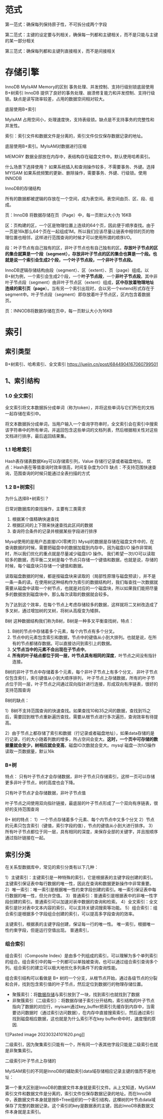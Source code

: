 
# 范式

第一范式：确保每列保持原子性，不可拆分成两个字段

第二范式：主键的设定要与列相关，确保每一列都和主键相关，而不是只能与主键的某一部分相关

第三范式：确保每列都和主键列直接相关，而不是间接相关



# 存储引擎

InnoDB MyIsAM Memory的区别
事务处理、并发控制、支持行级别锁底层使用B+树索引
InnoDB 提供了良好的事务处理、崩溃修复能力和并发控制、支持行级锁。缺点是读写效率较差，占用的数据空间相对较大。

底层使用B+索引

MyIsAM
占用空间小，处理速度快，支持表级锁。缺点是不支持事务的完整性和并发性。 

索引：索引文件和数据文件是分离的，索引文件仅仅保存数据记录的地址。

底层使用B+索引。MyIsAM对数据进行压缩

MEMORY 
数据全部放在内存中，表结构存在磁盘文件中。默认使用哈希索引。

什么场景下选择使用？
如果系统插入和查询操作较多，不需要事务、外键。选择MYISAM
如果系统频繁的更新、删除操作，需要事务、外键、行级锁。使用INNODB

InnoDB的存储结构

所有的数据都被逻辑的存放在一个空间，成为表空间。表空间由页、区、段、组成。

页：InnoDB 将数据存储在页（Page）中，每一页默认大小为 16KB

区：页构建的区，一个区是物理位置上连续的64个页，因此便于顺序查找。由于一页是16k那么64个页在一起组成1M。所以我们应该尽量让链表中相邻的页的物理位置也相邻，这样进行范围查询的时候才可以使用所谓的顺序I/O。

段：叶子节点有自己独有的区，非叶子节点也有自己独有的区。**存放叶子节点的区的集合就算是一个****段****（****segment****），存放非叶子节点的区的集合也算是一个****段****。也就是说一个索引会生成2个段，一个叶子节点段，一个非叶子节点段。**

InnoDB逻辑存储结构由段（segment）、区（extent）、页（page）组成。以B+树为例，一个索引会生成2个段，一个**叶子节点段**，一个**非叶子节点段**。其中非叶子节点段（segment）由非叶子节点区（extent）组成，**区中存放着物理地址连续的索引页（page**）。当有另一个索引出现时，会以另一个extend形式存在于segment中。叶子节点段（segment）即存放着叶子节点区，区内包含着数据页。

页：INNODB将数据存储在页中，每一页默认大小为16KB



# 索引

## 索引类型
B+树索引、哈希索引、全文索引
https://juejin.cn/post/6844904167060799501



## 1、索引结构

### 1.0 全文索引

全文索引将文本数据拆分成单词（称为token），并将这些单词与它们所在的文档一起存储在索引中。

将文本数据拆分成单词，当用户输入一个查询字符串时，全文索引会在索引中搜索该字符串中的所有单词，并返回包含这些单词的文档列表，然后根据相关性对这些文档进行排序，最后返回结果集。


### 1.1 哈希索引
Hash表存储表数据Key可以存储索引列，Value 存储行记录或者磁盘地址。
优点：Hash表在等值查询时效率很高，时间复杂度为O(1)
缺点：不支持范围快速查询，范围查询的时候只能通过全表扫描的方式

### 1.2 B+树索引
为什么选择B+树索引？

日常对数据库的查找操作，主要有三类需求
1.  根据某个值精确快速查找
2.  根据区间的上下限来快速查找此区间的数据
3.  查询符合条件的记录并根据某些字段进行排序


Mysql使用的是用户态直接I/O(零拷贝)
Mysql的数据是存储在磁盘文件中的，在查询数据的时候，需要把磁盘中的数据加载到内存中，因为磁盘I/O 操作非常耗时，所以我们优化的重点就是尽量减少磁盘I/O 操作。
我们希望一次I/O可以读取较多的数据，而平衡二叉树是每个节点只存储一个键值和数据，也就是说，存储的时候，每个磁盘块只存储一个键值和数据。

读取磁盘数据的时候，都是按磁盘块来读取的（局部性原理与磁盘预读），并不是一条一条的读。在使用树这种结构作为索引的数据结构时，我们每查找一次数据就需要从磁盘中读取一个树节点，也就是对应的一个磁盘块，所以如果我们能把尽量多的数据放到磁盘块中，那么每次读取的数据就会较多。

为了达到这个效率，在每个节点上考虑存储较多的数据，这样就将二叉树改造成了多叉树，通过增加树的叉树，将树从高瘦变为矮胖。

B树
这种数据结构我们称为B树，B树是一种多叉平衡查找树，特点：

1.  B树的节点中存储着多个元素，每个内节点有多个分叉。
2.  节点中的元素包含索引和数据，节点中的键值从小到大排列。也就是说，在所有的节点都储存数据。可以直接访问到索引上的数据。
3.  **父节点当中的元素不会出现在子节点中**。
4.  **所有的叶子结点都位于同一层，叶节点具有相同的深度**，叶节点之间没有指针连接。

B树的非叶子节点中存储着多个元素，每个非叶子节点上有多个分叉，
非叶子节点仅包含索引，索引键值从小到大顺序排列，
叶子节点上存储数据，所有的叶子节点位于同一层，叶子节点之间通过双向指针进行连接，形成双向有序链表，很好的支持范围查询

B树的缺点：

1）B树不支持范围查询的快速查找。如果查找10和35之间的数据，查找到15之后，需要回到根节点重新遍历查找，需要从根节点进行多次遍历，查询效率有待提高。

2）由于节点上都存储了索引和数据（行记录或者磁盘地址），如果data存储的是行记录，行的大小随着列数的增多，所占空间会变大。**这时，一个页中可存储的数据量就会变少，树相应就会变高**，磁盘IO次数就会变大。mysql 磁盘一次I\O操作读取一页数据量，默认16k


### B+树
特点：
只有叶子节点才会存储数据，非叶子节点只存储索引，这样一页可以存储更多非叶子节点，树的高度也会下降。

只有叶子节点才会存储数据，非叶子节点值

叶子节点之间使用双向指针链接，最底层的叶子节点形成了一个双向有序链表，很好的支持范围查询

B+ 树的特点：
1）一个节点存储着多个元素、每个内节点中又多个分叉
2）节点的元素只包含索引（键值，索引字段的值），节点的键值从小到大进行排序。
3）所有叶子节点都位于同一层，具有相同的深度，来保存全部的关键字，并且按顺序通过指针链接在一起。



## 索引分类

在关系型数据库中，常见的索引分类有以下几种：

1）主键索引：主键索引是一种特殊的索引，它是根据表的主键字段创建的索引。主键索引保证表中每行数据的唯一性，因此在查询和数据更新操作中非常重要。
2）唯一索引：唯一索引是根据唯一性约束字段创建的索引。唯一索引保证表中每行数据的唯一性，但允许空值。
3）普通索引：普通索引是根据表中的非唯一性字段创建的索引。普通索引可以加速对表中数据的查询和检索。
4）全文索引：全文索引是针对表中文本内容的索引，可以支持关键词搜索等功能。
5）组合索引：组合索引是根据多个字段组合创建的索引，可以提高多字段查询的效率。

主键索引，根据表的主键字段创建，保证每一行的唯一性。
唯一索引，根据唯一性约束字段，但是运行空值出现。
普通索引，


### 组合索引

组合索引（Composite Index）是由多个列组成的索引，可以理解为多个单列索引的组合。组合索引中的每一个列都可以单独被查询，也可以通过组合索引查询多个列。组合索引的建立可以极大地优化多列条件下的查询性能。

组合索引结构可以看做是 B+ 树的一个分支，从根节点开始，通过各级节点的分裂和合并，找到包含索引值的叶子节点，然后定位到数据行的物理存储位置。



-   聚簇索引：将[数据存储](https://cloud.tencent.com/product/cdcs?from=10680)与索引放到了一块，找到索引也就找到了数据
-   非聚簇索引（二级索引）：将数据存储于索引分开结构，索引结构的叶子节点指向了数据的对应行，myisam通过key_buffer把索引先缓存到内存中，当需要访问数据时（通过索引访问数据），在内存中直接搜索索引，然后通过索引找到磁盘相应数据，这也就是为什么索引不在key buffer命中时，速度慢的原因.

![[Pasted image 20230324101620.png]]


二级索引，因为聚集索引只能有一个，所有同一个表其他字段只能是二级索引也就是非聚集索引。

二级索引叶子节点上存储的

MyISAM索引的不同是InnoDB的辅助索引data域存储相应记录主键的值而不是地址：

第一个重大区别是InnoDB的数据文件本身就是索引文件。从上文知道，MyISAM索引文件和数据文件是分离的，索引文件仅保存数据记录的地址。而在InnoDB中，表数据文件本身就是按B+Tree组织的一个索引结构，这棵树的叶节点data域保存了完整的数据记录。这个索引的key是数据表的主键，因此InnoDB表数据文件本身就是主索引。


